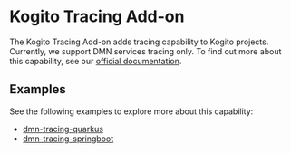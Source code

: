 <!--
  Licensed to the Apache Software Foundation (ASF) under one
  or more contributor license agreements.  See the NOTICE file
  distributed with this work for additional information
  regarding copyright ownership.  The ASF licenses this file
  to you under the Apache License, Version 2.0 (the
  "License"); you may not use this file except in compliance
  with the License.  You may obtain a copy of the License at

    http://www.apache.org/licenses/LICENSE-2.0

  Unless required by applicable law or agreed to in writing,
  software distributed under the License is distributed on an
  "AS IS" BASIS, WITHOUT WARRANTIES OR CONDITIONS OF ANY
  KIND, either express or implied.  See the License for the
  specific language governing permissions and limitations
  under the License.
  -->

# Kogito Tracing Add-on

The Kogito Tracing Add-on adds tracing capability to Kogito projects. Currently, we support DMN services tracing only. To find out more
about this capability, see 
our [official documentation](https://docs.jboss.org/kogito/release/latest/html_single/#con-trusty-service_kogito-configuring).

## Examples

See the following examples to explore more about this capability:

- [dmn-tracing-quarkus](https://github.com/kiegroup/kogito-examples/tree/stable/kogito-quarkus-examples/dmn-tracing-quarkus)
- [dmn-tracing-springboot](https://github.com/kiegroup/kogito-examples/tree/stable/kogito-springboot-examples/dmn-tracing-springboot)
